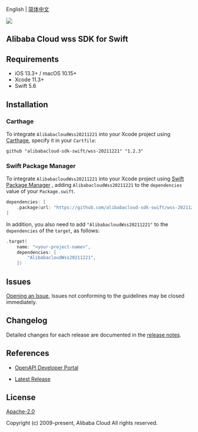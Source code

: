 English | [简体中文](README-CN.md)

![](https://aliyunsdk-pages.alicdn.com/icons/AlibabaCloud.svg)

## Alibaba Cloud wss SDK for Swift

## Requirements

- iOS 13.3+ / macOS 10.15+
- Xcode 11.3+
- Swift 5.6

## Installation

### Carthage

To integrate `AlibabacloudWss20211221` into your Xcode project using [Carthage](https://github.com/Carthage/Carthage), specify it in your `Cartfile`:

```ogdl
github "alibabacloud-sdk-swift/wss-20211221" "1.2.3"
```

### Swift Package Manager

To integrate `AlibabacloudWss20211221` into your Xcode project using [Swift Package Manager](https://swift.org/package-manager/) , adding `AlibabacloudWss20211221` to the `dependencies` value of your `Package.swift`.

```swift
dependencies: [
    .package(url: "https://github.com/alibabacloud-sdk-swift/wss-20211221.git", from: "1.2.3")
]
```

In addition, you also need to add `"AlibabacloudWss20211221"` to the `dependencies` of the `target`, as follows:

```swift
.target(
    name: "<your-project-name>",
    dependencies: [
        "AlibabacloudWss20211221",
    ])
```

## Issues

[Opening an Issue](https://github.com/alibabacloud-sdk-swift/wss-20211221/issues/new), Issues not conforming to the guidelines may be closed immediately.

## Changelog

Detailed changes for each release are documented in the [release notes](./ChangeLog.txt).

## References

* [OpenAPI Developer Portal](https://next.api.alibabacloud.com/home)
- [Latest Release](https://github.com/alibabacloud-sdk-swift/wss-20211221)

## License

[Apache-2.0](http://www.apache.org/licenses/LICENSE-2.0)

Copyright (c) 2009-present, Alibaba Cloud All rights reserved.
